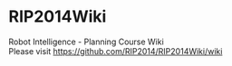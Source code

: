 RIP2014Wiki
===========

Robot Intelligence - Planning Course Wiki <br/>
Please visit https://github.com/RIP2014/RIP2014Wiki/wiki
